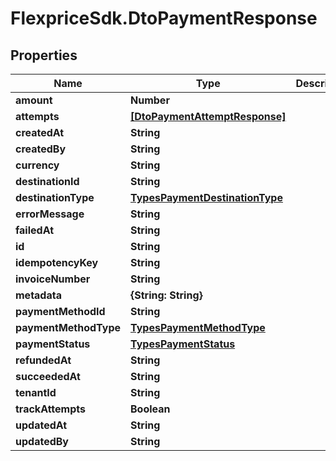 # FlexpriceSdk.DtoPaymentResponse

## Properties

Name | Type | Description | Notes
------------ | ------------- | ------------- | -------------
**amount** | **Number** |  | [optional] 
**attempts** | [**[DtoPaymentAttemptResponse]**](DtoPaymentAttemptResponse.md) |  | [optional] 
**createdAt** | **String** |  | [optional] 
**createdBy** | **String** |  | [optional] 
**currency** | **String** |  | [optional] 
**destinationId** | **String** |  | [optional] 
**destinationType** | [**TypesPaymentDestinationType**](TypesPaymentDestinationType.md) |  | [optional] 
**errorMessage** | **String** |  | [optional] 
**failedAt** | **String** |  | [optional] 
**id** | **String** |  | [optional] 
**idempotencyKey** | **String** |  | [optional] 
**invoiceNumber** | **String** |  | [optional] 
**metadata** | **{String: String}** |  | [optional] 
**paymentMethodId** | **String** |  | [optional] 
**paymentMethodType** | [**TypesPaymentMethodType**](TypesPaymentMethodType.md) |  | [optional] 
**paymentStatus** | [**TypesPaymentStatus**](TypesPaymentStatus.md) |  | [optional] 
**refundedAt** | **String** |  | [optional] 
**succeededAt** | **String** |  | [optional] 
**tenantId** | **String** |  | [optional] 
**trackAttempts** | **Boolean** |  | [optional] 
**updatedAt** | **String** |  | [optional] 
**updatedBy** | **String** |  | [optional] 


